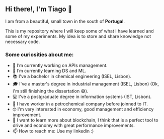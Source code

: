 ## Hi there!, I'm Tiago 👋

I am from a beautiful, small town in the south of **Portugal**.

This is my repository where I will keep some of what I have learned and some of my experiments. My idea is to store and share knowledge not necessary code.

### Some curiosities about me:
- 🔬 I’m currently working on APIs management.  
- 🌱 I’m currently learning DS and ML.  
- 📚 I've a bachelor in chemical engineering (ISEL, Lisbon).  
- 🎓 I've a master's degree in industrial management (ISEL, Lisbon) (Ok, i'm still finishing the dissertation 😅).   
- 💻 I've a postgraduate degree in information systems (IST, Lisbon).   
- 🔧 I have worker in a petrochemical company before joinned to IT.   
- 🤓 I'm very interested in economy, good management and efficiency improvement.  
- 🔭 I want to learn more about blockchain, I think that is a perfect tool to drive and economy with great performance improvements. 
- 📫 How to reach me: Use my linkedin :) 

<!--
**TiagoSRodrigues/TiagoSRodrigues** is a ✨ _special_ ✨ repository because its `README.md` (this file) appears on your GitHub profile.

Here are some ideas to get you started:

- 🔭 I’m currently working on ...
- 🌱 I’m currently learning ...
- 👯 I’m looking to collaborate on ...
- 🤔 I’m looking for help with ...
- 💬 Ask me about ...
- 📫 How to reach me: ...
- 😄 Pronouns: ...
- ⚡ Fun fact: ...
-->





